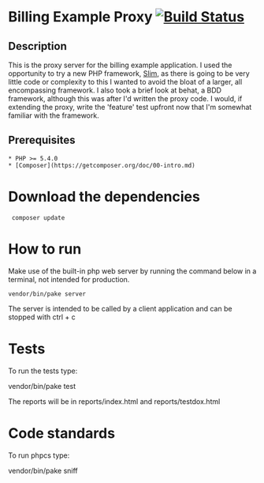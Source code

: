 # Billing Example Proxy [![Build Status](https://travis-ci.org/jamiejones85/billing-example-proxy.svg?branch=master)](https://travis-ci.org/jamiejones85/billing-example-proxy)

## Description

This is the proxy server for the billing example application. I used the opportunity to try a new PHP framework,
[Slim](http://www.slimframework.com/), as there is going to be very little code or complexity to this I wanted
to avoid the bloat of a larger, all encompassing framework. I also took a brief look at behat, a BDD framework,
although this was after I'd written the proxy code. I would, if extending the proxy, write the 'feature' test
upfront now that I'm somewhat familiar with the framework.


## Prerequisites

    * PHP >= 5.4.0
    * [Composer](https://getcomposer.org/doc/00-intro.md)


# Download the dependencies

     composer update

# How to run

Make use of the built-in php web server by running the command below in a terminal, not intended for production.

    vendor/bin/pake server

The server is intended to be called by a client application and can be stopped with ctrl + c

# Tests

To run the tests type:

vendor/bin/pake test

The reports will be in reports/index.html and reports/testdox.html

# Code standards

To run phpcs type:

vendor/bin/pake sniff
